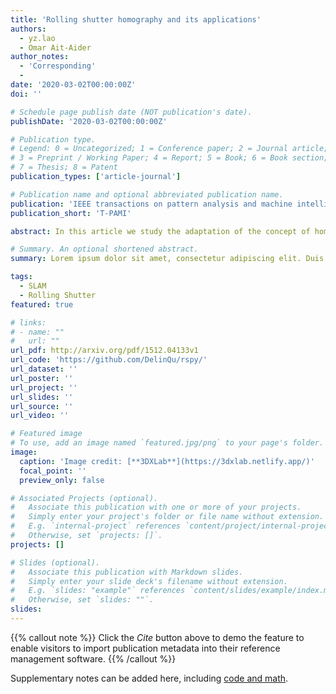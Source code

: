 ```yaml
---
title: 'Rolling shutter homography and its applications'
authors:
  - yz.lao
  - Omar Ait-Aider
author_notes:
  - 'Corresponding'
  - 
date: '2020-03-02T00:00:00Z'
doi: ''

# Schedule page publish date (NOT publication's date).
publishDate: '2020-03-02T00:00:00Z'

# Publication type.
# Legend: 0 = Uncategorized; 1 = Conference paper; 2 = Journal article;
# 3 = Preprint / Working Paper; 4 = Report; 5 = Book; 6 = Book section;
# 7 = Thesis; 8 = Patent
publication_types: ['article-journal']

# Publication name and optional abbreviated publication name.
publication: 'IEEE transactions on pattern analysis and machine intelligence'
publication_short: 'T-PAMI'

abstract: In this article we study the adaptation of the concept of homography to Rolling Shutter (RS) images. This extension has never been clearly adressed despite the many roles played by the homography matrix in multi-view geometry. We first show that a direct point-to-point relationship on a RS pair can be expressed as a set of 3 to 8 atomic 3x3 matrices depending on the kinematic model used for the instantaneous-motion during image acquisition. We call this group of matrices the RS Homography. We then propose linear solvers for the computation of these matrices using point correspondences. Finally, we derive linear and closed form solutions for two famous problems in computer vision in the case of RS images: image stitching and plane-based relative pose computation. Extensive experiments with both synthetic and real data from public benchmarks show that the proposed methods outperform state-of-art techniques.

# Summary. An optional shortened abstract.
summary: Lorem ipsum dolor sit amet, consectetur adipiscing elit. Duis posuere tellus ac convallis placerat. Proin tincidunt magna sed ex sollicitudin condimentum.

tags:
  - SLAM
  - Rolling Shutter
featured: true

# links:
# - name: ""
#   url: ""
url_pdf: http://arxiv.org/pdf/1512.04133v1
url_code: 'https://github.com/DelinQu/rspy/'
url_dataset: ''
url_poster: ''
url_project: ''
url_slides: ''
url_source: ''
url_video: ''

# Featured image
# To use, add an image named `featured.jpg/png` to your page's folder.
image:
  caption: 'Image credit: [**3DXLab**](https://3dxlab.netlify.app/)'
  focal_point: ''
  preview_only: false

# Associated Projects (optional).
#   Associate this publication with one or more of your projects.
#   Simply enter your project's folder or file name without extension.
#   E.g. `internal-project` references `content/project/internal-project/index.md`.
#   Otherwise, set `projects: []`.
projects: []

# Slides (optional).
#   Associate this publication with Markdown slides.
#   Simply enter your slide deck's filename without extension.
#   E.g. `slides: "example"` references `content/slides/example/index.md`.
#   Otherwise, set `slides: ""`.
slides:
---
```


{{% callout note %}}
Click the _Cite_ button above to demo the feature to enable visitors to import publication metadata into their reference management software.
{{% /callout %}}

Supplementary notes can be added here, including [code and math](https://wowchemy.com/docs/content/writing-markdown-latex/).
